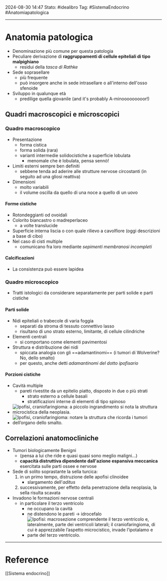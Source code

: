 2024-08-30 14:47
Stato: #idealibro 
Tag: #SistemaEndocrino #Anatomiapatologica 

---
# Anatomia patologica
- Denominazione più comune per questa patologia
- Peculiare derivazione di **raggruppamenti di cellule epiteliali di tipo malpighiano**
	- residui della *tasca di Rathke*
- Sede soprasellare
	- più frequente
	- può insorgere anche in sede intrasellare o all'interno dell'osso sfenoide
- Sviluppo in qualunque età
	- predilige quella giovanile (and it's probably A-minooooooooor!)
## Quadri macroscopici e microscopici
### Quadro macroscopico
- Presentazione
	- forma cistica
	- forma solida (rara)
	- varianti intermedie solidocistiche a superficie lobulata
		- menomale che è lobulata, pensa sennò!
- Limiti esterni sempre ben definiti
	- sebbene tenda ad aderire alle strutture nervose circostanti (in seguito ad una gliosi reattiva)
- Dimensioni
	- molto variabili
	- il volume oscilla da quello di una noce a quello di un uovo
#### Forme cistiche
- Rotondeggianti od ovoidali
- Colorito biancastro o madreperlaceo
	- a volte translucide
- Superficie interna liscia o con quale rilievo a cavolfiore (oggi descrizioni a base di cibo)
- Nel caso di cisti multiple
	- comunicano fra loro mediante *sepimenti membranosi incompleti*
#### Calcificazioni
- La consistenza può essere lapidea
### Quadro microscopico
- Tratti istologici da considerare separatamente per parti solide e parti cistiche
#### Parti solide
- Nidi epiteliali o trabecole di varia foggia
	- separati da stroma di tessuto connettivo lasso
	- risultano di uno strato esterno, limitante, di cellule cilindriche
- Elementi centrali
	- si comportano come elementi pavimentosi
- Struttura e distribuzione dei nidi
	- spiccata analogia con gli ==adamantinomi== (i tumori di Wolverine? No, dello smalto)
	- per questo, anche detti *adamantinomi del dotto ipofisario*
#### Porzioni cistiche
- Cavità multiple
	- pareti rivestite da un epitelio piatto, disposto in due o più strati
		- strato esterno a cellule basali
		- stratificazioni interne di elementi di tipo spinoso
- ![Ipofisi, craniofaringioma: a piccolo ingrandimento si nota la struttura microcistica della neoplasia.](https://i.imgur.com/Yxr2Kbm.png)
- ![Ipofisi, craniofaringioma: notare la struttura che ricorda i tumori dell’organo dello smalto.](https://i.imgur.com/YACpZZf.png)
## Correlazioni anatomocliniche
- Tumori biologicamente Benigni
	- (pensa a lui che ride e quasi quasi sono meglio maligni...)
	- **capacità distruttiva dipendente dall'azione espansiva meccanica** esercitata sulle parti ossee e nervose
- Sede di solito soprastante la sella turcica:
	1. in un primo tempo, distruzione delle apofisi clinoidee
		- slargamento dell'*aditus*
	2. successivamente, per effetto della penetrazione della neoplasia, la sella risulta scavata
- Invadono le formazioni nervose centrali
	- in particolare il terzo ventricolo
		- ne occupano la cavità
		- ne distendono le pareti → idrocefalo
		- ![Ipofisi: macrosezione comprendente il terzo ventricolo e, lateralmente, parte dei ventricoli laterali; il craniofaringioma, di cui è apprezzabile l’aspetto microcistico, invade l’ipotalamo e parte del terzo ventricolo.](https://i.imgur.com/lgBfVFt.png)







---
# Reference
[[Sistema endocrino]]